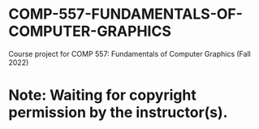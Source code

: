 # COMP-557-FUNDAMENTALS-OF-COMPUTER-GRAPHICS
Course project for COMP 557: Fundamentals of Computer Graphics (Fall 2022)
# Note: Waiting for copyright permission by the instructor(s).